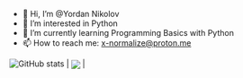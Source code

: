 - 👋 Hi, I’m @Yordan Nikolov
- 👀 I’m interested in Python
- 🌱 I’m currently learning Programming Basics with Python
- 📫 How to reach me: x-normalize@proton.me


![GitHub stats](https://github-readme-stats.vercel.app/api?username=x-normalize&theme=codeSTACKr&show_icons=true) | <a href="#"><img align="center" src="https://github-readme-stats.vercel.app/api/top-langs/?username=x-normalize&layout=compact&hide_border=true" /></a> |
